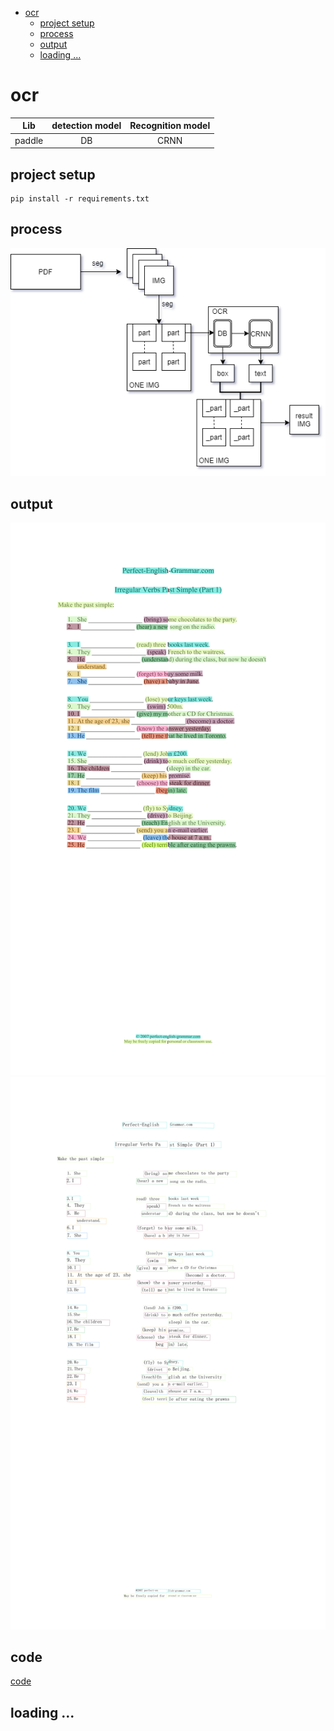 * [ocr](#ocr)
    * [project setup](#project-setup)
    * [process](#process)
    * [output](#output)
    * [loading ...](#loading-)
# ocr

 Lib      | detection model     | Recognition model     
 -------- | :-----------:  | :-----------: 
 paddle     | DB    | CRNN

## project setup
    pip install -r requirements.txt

## process
![process](img/process.png)

## output 
![origin pic with box](img/boxing_0.png)
![rec text pic](img/text_0.png)

## code
[code](struct.md)
## loading ...     